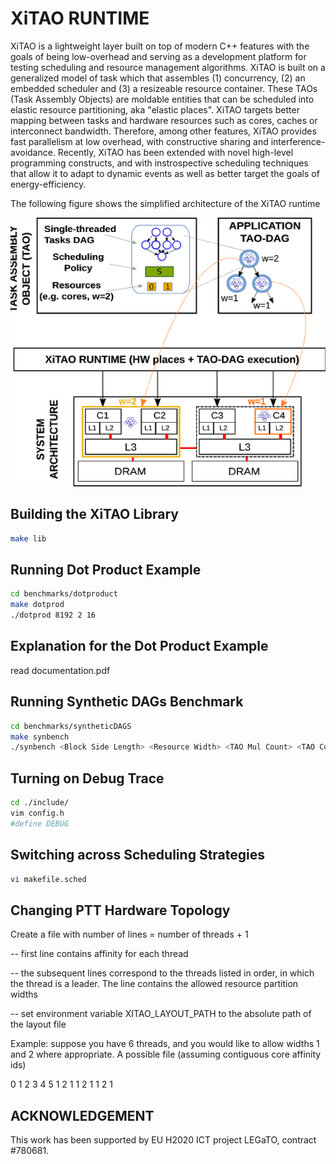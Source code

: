 # XiTAO RUNTIME #
XiTAO is a lightweight layer built on top of modern C++ features with the goals of being low-overhead and serving as a development platform for testing scheduling and resource management algorithms. XiTAO is built on a generalized model of task which that assembles (1) concurrency, (2) an embedded scheduler and (3) a resizeable resource container. These TAOs (Task Assembly Objects) are moldable entities that can be scheduled into elastic resource partitioning, aka "elastic places". XiTAO targets better mapping between tasks and hardware resources such as cores, caches or interconnect bandwidth. Therefore, among other features, XiTAO provides fast parallelism at low overhead, with constructive sharing and interference-avoidance. Recently, XiTAO has been extended with novel high-level programming constructs, and with instrospective scheduling techniques that allow it to adapt to dynamic events as well as better target the goals of energy-efficiency. 

The following figure shows the simplified architecture of the XiTAO runtime


![Image of the XiTAO Arch](xitao_arch.png)

## Building the XiTAO Library ##
```bash
make lib
```

## Running Dot Product Example ##
```bash
cd benchmarks/dotproduct
make dotprod
./dotprod 8192 2 16
```

## Explanation for the Dot Product Example ##
read documentation.pdf


## Running Synthetic DAGs Benchmark ##
```bash
cd benchmarks/syntheticDAGS
make synbench
./synbench <Block Side Length> <Resource Width> <TAO Mul Count> <TAO Copy Count> <TAO Stencil Count> <Degree of Parallelism>
```

## Turning on Debug Trace ##
```bash
cd ./include/
vim config.h
#define DEBUG
```

## Switching across Scheduling Strategies ##
```bash
vi makefile.sched
```

## Changing PTT Hardware Topology ##
Create a file with number of lines = number of threads + 1

-- first line contains affinity for each thread

-- the subsequent lines correspond to the threads listed in order, in which the thread is a leader. The line contains the allowed resource partition widths

-- set environment variable XITAO_LAYOUT_PATH to the absolute path of the layout file

Example: suppose you have 6 threads, and you would like to allow widths 1 and 2 where appropriate. A possible file (assuming contiguous core affinity ids)

0 1 2 3 4 5
1 2
1
1 2
1
1 2
1


## ACKNOWLEDGEMENT ##
This work has been supported by EU H2020 ICT project LEGaTO, contract #780681.

